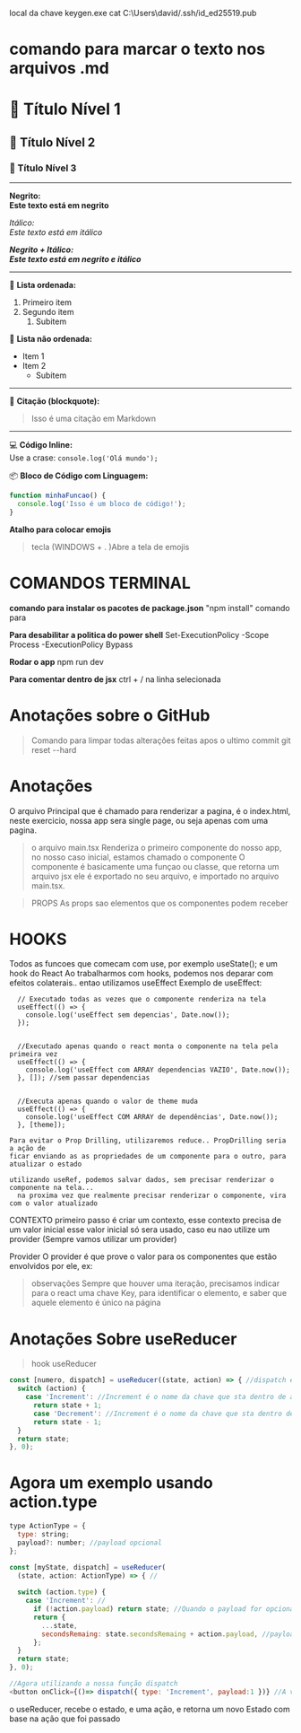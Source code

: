 local da chave keygen.exe cat C:\Users\david/.ssh/id_ed25519.pub

# comando para marcar o texto nos arquivos .md

# 📝 Título Nível 1

## 🔹 Título Nível 2

### 🔸 Título Nível 3

---

**Negrito:**  
**Este texto está em negrito**

_Itálico:_  
_Este texto está em itálico_

**_Negrito + Itálico:_**  
**_Este texto está em negrito e itálico_**

---

🧾 **Lista ordenada:**

1. Primeiro item
2. Segundo item
   1. Subitem

📌 **Lista não ordenada:**

- Item 1
- Item 2
  - Subitem

---

💬 **Citação (blockquote):**

> Isso é uma citação em Markdown

---

💻 **Código Inline:**  
Use a crase: `console.log('Olá mundo');`

📦 **Bloco de Código com Linguagem:**

```javascript
function minhaFuncao() {
  console.log('Isso é um bloco de código!');
}
```

**Atalho para colocar emojis**

> tecla (WINDOWS + . )Abre a tela de emojis

# COMANDOS TERMINAL

**comando para instalar os pacotes de package.json**
  "npm install" comando para

**Para desabilitar a politica do power shell**
  Set-ExecutionPolicy -Scope Process -ExecutionPolicy Bypass

**Rodar o app**
  npm run dev

**Para comentar dentro de jsx**
  ctrl + / na linha selecionada



# Anotações sobre o GitHub

>Comando para limpar todas alterações feitas apos o ultimo commit git reset
  --hard

# Anotações

 O arquivo Principal que é chamado para renderizar a pagina, é o index.html,
neste exercicio, nossa app sera single page, ou seja apenas com uma pagina.

 >o arquivo main.tsx 
  Renderiza o primeiro componente do nosso app, no nosso caso
  inicial, estamos chamado o componente <App /> O componente é basicamente uma
  funçao ou classe, que retorna um arquivo jsx ele é exportado no seu arquivo, e
  importado no arquivo main.tsx.

>PROPS 
  As props sao elementos que os componentes podem receber

# HOOKS 
Todos as funcoes que comecam com use, por exemplo useState(); e um hook do
React Ao trabalharmos com hooks, podemos nos deparar com efeitos colaterais..
entao utilizamos useEffect Exemplo de useEffect:

      // Executado todas as vezes que o componente renderiza na tela
      useEffect(() => {
        console.log('useEffect sem depencias', Date.now());
      });


      //Executado apenas quando o react monta o componente na tela pela primeira vez
      useEffect(() => {
        console.log('useEffect com ARRAY dependencias VAZIO', Date.now());
      }, []); //sem passar dependencias


      //Executa apenas quando o valor de theme muda
      useEffect(() => {
        console.log('useEffect COM ARRAY de dependências', Date.now());
      }, [theme]);

    Para evitar o Prop Drilling, utilizaremos reduce.. PropDrilling seria a ação de
    ficar enviando as as propriedades de um componente para o outro, para atualizar o estado

    utilizando useRef, podemos salvar dados, sem precisar renderizar o componente na tela...
      na proxima vez que realmente precisar renderizar o componente, vira com o valor atualizado

CONTEXTO primeiro passo é criar um contexto, esse contexto precisa de um valor
inicial esse valor inicial só sera usado, caso eu nao utilize um provider
(Sempre vamos utilizar um provider)

Provider O provider é que prove o valor para os componentes que estão envolvidos
por ele, ex:

>observações
  Sempre que houver uma iteração, precisamos indicar para o react uma chave Key,
  para identificar o elemento, e saber que aquele elemento é único na página



# Anotações Sobre useReducer

>hook useReducer

```javascript
const [numero, dispatch] = useReducer((state, action) => { //dispatch é o nome da função, quando formos chama-lá... Numero é o estado
  switch (action) {
    case 'Increment': //Increment é o nome da chave que sta dentro de action... essa chave é passado quando chama-se a função
      return state + 1;
      case 'Decrement': //Increment é o nome da chave que sta dentro de action... essa chave é passado quando chama-se a função
      return state - 1;
  }
  return state;
}, 0);
```


# **Agora um exemplo usando action.type**

```javascript
type ActionType = {
  type: string;
  payload?: number; //payload opcional
};

const [myState, dispatch] = useReducer(
  (state, action: ActionType) => { //
  
  switch (action.type) {
    case 'Increment': //
      if (!action.payload) return state; //Quando o payload for opcional, precisa checar se ele existe
      return {
        ...state,
        secondsRemaing: state.secondsRemaing + action.payload, //payload seria uma constante que seria passada na hora da chamada da função
      };
  }
  return state;
}, 0);

//Agora utilizando a nossa função dispatch
<button onClick={()=> dispatch({ type: 'Increment', payload:1 })} //A vantagem agora, que podemos passar para a função, um valor com opor exemplo payload
```
  o useReducer, recebe o estado, e uma ação, e retorna um novo Estado com base na
ação que foi passado
